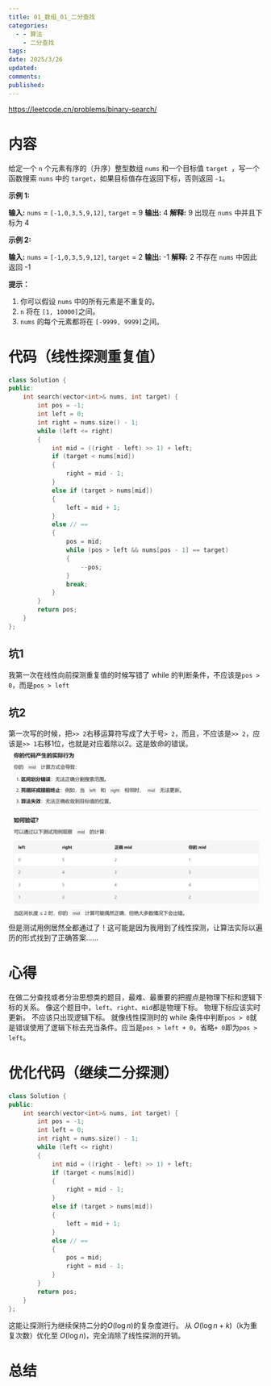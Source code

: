 ```yaml
---
title: 01_数组_01_二分查找
categories:
  - - 算法
    - 二分查找
tags: 
date: 2025/3/26
updated: 
comments: 
published:
---
```

https://leetcode.cn/problems/binary-search/
# 内容

给定一个 `n` 个元素有序的（升序）整型数组 `nums` 和一个目标值 `target`  ，写一个函数搜索 `nums` 中的 `target`，如果目标值存在返回下标，否则返回 `-1`。

**示例 1:**

**输入:** `nums` = `[-1,0,3,5,9,12]`, `target` = 9
**输出:** 4
**解释:** 9 出现在 `nums` 中并且下标为 4

**示例 2:**

**输入:** `nums` = `[-1,0,3,5,9,12]`, `target` = 2
**输出:** -1
**解释:** 2 不存在 `nums` 中因此返回 -1

**提示：**

1. 你可以假设 `nums` 中的所有元素是不重复的。
2. `n` 将在 `[1, 10000]`之间。
3. `nums` 的每个元素都将在 `[-9999, 9999]`之间。
# 代码（线性探测重复值）
```cpp
class Solution {
public:
    int search(vector<int>& nums, int target) {
        int pos = -1;
        int left = 0;
        int right = nums.size() - 1;
        while (left <= right)
        {
            int mid = ((right - left) >> 1) + left;
            if (target < nums[mid])
            {
                right = mid - 1;
            }
            else if (target > nums[mid])
            {
                left = mid + 1;
            }
            else // ==
            {
                pos = mid;
                while (pos > left && nums[pos - 1] == target)
                {
                    --pos;
                }
                break;
            }
        }
        return pos;
    }
};
```
## 坑1
我第一次在线性向前探测重复值的时候写错了 while 的判断条件，不应该是`pos > 0`，而是`pos > left`
## 坑2
第一次写的时候，把`>> 2`右移运算符写成了大于号`> 2`，而且，不应该是`>> 2`，应该是`>> 1`右移1位，也就是对应着除以2。这是致命的错误。
![](../../images/刷题_二分查找/image-20250326101058377.png)
但是测试用例居然全都通过了！这可能是因为我用到了线性探测，让算法实际以遍历的形式找到了正确答案......
# 心得
在做二分查找或者分治思想类的题目，最难、最重要的把握点是物理下标和逻辑下标的关系。
像这个题目中，`left`、`right`、`mid`都是物理下标。
物理下标应该实时更新。
不应该只出现逻辑下标。
就像线性探测时的 while 条件中判断`pos > 0`就是错误使用了逻辑下标去充当条件。应当是`pos > left + 0`，省略`+ 0`即为`pos > left`。
# 优化代码（继续二分探测）
```cpp
class Solution {
public:
    int search(vector<int>& nums, int target) {
        int pos = -1;
        int left = 0;
        int right = nums.size() - 1;
        while (left <= right)
        {
            int mid = ((right - left) >> 1) + left;
            if (target < nums[mid])
            {
                right = mid - 1;
            }
            else if (target > nums[mid])
            {
                left = mid + 1;
            }
            else // ==
            {
                pos = mid;
                right = mid - 1;
            }
        }
        return pos;
    }
};
```
这能让探测行为继续保持二分的$O(\log {n})$的复杂度进行。
从 $O(\log {n} + k)$（k为重复次数）优化至 $O(\log {n})$，完全消除了线性探测的开销。
# 总结
